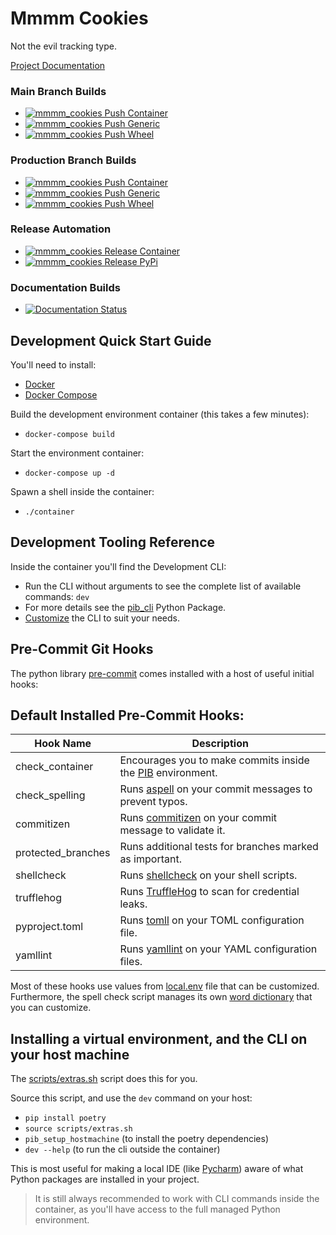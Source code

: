 # Mmmm Cookies

Not the evil tracking type.

[Project Documentation](https://mmmm-cookies.readthedocs.io/)

### Main Branch Builds
- [![mmmm_cookies Push Container](https://github.com/niall-byrne/mmmm_cookies/workflows/mmmm_cookies-push-container/badge.svg?branch=main)](https://github.com/niall-byrne/mmmm_cookies/actions)
- [![mmmm_cookies Push Generic](https://github.com/niall-byrne/mmmm_cookies/workflows/mmmm_cookies-push-generic/badge.svg?branch=main)](https://github.com/niall-byrne/mmmm_cookies/actions)
- [![mmmm_cookies Push Wheel](https://github.com/niall-byrne/mmmm_cookies/workflows/mmmm_cookies-push-wheel/badge.svg?branch=main)](https://github.com/niall-byrne/mmmm_cookies/actions)

### Production Branch Builds
- [![mmmm_cookies Push Container](https://github.com/niall-byrne/mmmm_cookies/workflows/mmmm_cookies-push-container/badge.svg?branch=production)](https://github.com/niall-byrne/mmmm_cookies/actions)
- [![mmmm_cookies Push Generic](https://github.com/niall-byrne/mmmm_cookies/workflows/mmmm_cookies-push-generic/badge.svg?branch=production)](https://github.com/niall-byrne/mmmm_cookies/actions)
- [![mmmm_cookies Push Wheel](https://github.com/niall-byrne/mmmm_cookies/workflows/mmmm_cookies-push-wheel/badge.svg?branch=production)](https://github.com/niall-byrne/mmmm_cookies/actions)

### Release Automation
- [![mmmm_cookies Release Container](https://github.com/niall-byrne/mmmm_cookies/workflows/mmmm_cookies-release-container/badge.svg)](https://github.com/niall-byrne/mmmm_cookies/actions)
- [![mmmm_cookies Release PyPi](https://github.com/niall-byrne/mmmm_cookies/workflows/mmmm_cookies-release-pypi/badge.svg)](https://github.com/niall-byrne/mmmm_cookies/actions)

### Documentation Builds
- [![Documentation Status](https://readthedocs.org/projects/mmmm_cookies/badge/?version=latest)](https://mmmm-cookies.readthedocs.io/en/latest/?badge=latest)

## Development Quick Start Guide

You'll need to install:
 - [Docker](https://www.docker.com/) 
 - [Docker Compose](https://docs.docker.com/compose/install/)

Build the development environment container (this takes a few minutes):
- `docker-compose build`

Start the environment container:
- `docker-compose up -d`

Spawn a shell inside the container:
- `./container`

## Development Tooling Reference

Inside the container you'll find the Development CLI:
- Run the CLI without arguments to see the complete list of available commands: `dev`
- For more details see the [pib_cli](https://pypi.org/project/pib-cli/) Python Package.
- [Customize](https://github.com/niall-byrne/mmmm_cookies/tree/main/assets/cli.yml) the CLI to suit your needs.

## Pre-Commit Git Hooks
The python library [pre-commit](https://pre-commit.com/) comes installed with a host of useful initial hooks:

## Default Installed Pre-Commit Hooks:
| Hook Name          | Description                                                                                                  |
| ------------------ | ------------------------------------------------------------------------------------------------------------ |
| check_container    | Encourages you to make commits inside the [PIB](https://github.com/niall-byrne/python-in-a-box) environment. |
| check_spelling     | Runs [aspell](http://aspell.net/) on your commit messages to prevent typos.                                  |
| commitizen         | Runs [commitizen](https://commitizen-tools.github.io/commitizen/) on your commit message to validate it.     |
| protected_branches | Runs additional tests for branches marked as important.                                                      |
| shellcheck         | Runs [shellcheck](https://www.shellcheck.net/) on your shell scripts.                                        |
| trufflehog         | Runs [TruffleHog](https://github.com/trufflesecurity/trufflehog) to scan for credential leaks.               |
| pyproject.toml     | Runs [tomll](https://github.com/Ainiroad/go-toml) on your TOML configuration file.                           |
| yamllint           | Runs [yamllint](https://github.com/adrienverge/yamllint) on your YAML configuration files.                   |

Most of these hooks use values from [local.env](https://github.com/niall-byrne/mmmm_cookies/tree/main/assets/local.env) file that can be customized.
Furthermore, the spell check script manages its own [word dictionary](https://github.com/niall-byrne/mmmm_cookies/tree/main/.aspell.pws) that you can customize. 

## Installing a virtual environment, and the CLI on your host machine

The [scripts/extras.sh](https://github.com/niall-byrne/mmmm_cookies/tree/main/scripts/extras.sh) script does this for you.

Source this script, and use the `dev` command on your host:
- `pip install poetry`
- `source scripts/extras.sh`
- `pib_setup_hostmachine` (to install the poetry dependencies)  
- `dev --help` (to run the cli outside the container)

This is most useful for making a local IDE (like [Pycharm](https://www.jetbrains.com/pycharm/)) aware of what Python packages are installed in your project.

> It is still always recommended to work with CLI commands inside the container, as you'll have access to the full managed Python environment.
